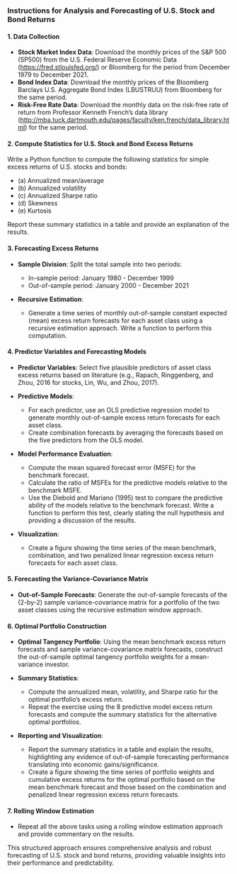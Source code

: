 ### Instructions for Analysis and Forecasting of U.S. Stock and Bond Returns

#### 1. Data Collection
- **Stock Market Index Data**: Download the monthly prices of the S&P 500 (SP500) from the U.S. Federal Reserve Economic Data (https://fred.stlouisfed.org/) or Bloomberg for the period from December 1979 to December 2021.
- **Bond Index Data**: Download the monthly prices of the Bloomberg Barclays U.S. Aggregate Bond Index (LBUSTRUU) from Bloomberg for the same period.
- **Risk-Free Rate Data**: Download the monthly data on the risk-free rate of return from Professor Kenneth French’s data library (http://mba.tuck.dartmouth.edu/pages/faculty/ken.french/data_library.html) for the same period.

#### 2. Compute Statistics for U.S. Stock and Bond Excess Returns
Write a Python function to compute the following statistics for simple excess returns of U.S. stocks and bonds:
- (a) Annualized mean/average
- (b) Annualized volatility
- (c) Annualized Sharpe ratio
- (d) Skewness
- (e) Kurtosis

Report these summary statistics in a table and provide an explanation of the results.

#### 3. Forecasting Excess Returns
- **Sample Division**: Split the total sample into two periods:
  - In-sample period: January 1980 - December 1999
  - Out-of-sample period: January 2000 - December 2021

- **Recursive Estimation**:
  - Generate a time series of monthly out-of-sample constant expected (mean) excess return forecasts for each asset class using a recursive estimation approach. Write a function to perform this computation.

#### 4. Predictor Variables and Forecasting Models
- **Predictor Variables**: Select five plausible predictors of asset class excess returns based on literature (e.g., Rapach, Ringgenberg, and Zhou, 2016 for stocks, Lin, Wu, and Zhou, 2017).
- **Predictive Models**:
  - For each predictor, use an OLS predictive regression model to generate monthly out-of-sample excess return forecasts for each asset class.
  - Create combination forecasts by averaging the forecasts based on the five predictors from the OLS model.
  
- **Model Performance Evaluation**:
  - Compute the mean squared forecast error (MSFE) for the benchmark forecast.
  - Calculate the ratio of MSFEs for the predictive models relative to the benchmark MSFE.
  - Use the Diebold and Mariano (1995) test to compare the predictive ability of the models relative to the benchmark forecast. Write a function to perform this test, clearly stating the null hypothesis and providing a discussion of the results.
  
- **Visualization**:
  - Create a figure showing the time series of the mean benchmark, combination, and two penalized linear regression excess return forecasts for each asset class.

#### 5. Forecasting the Variance-Covariance Matrix
- **Out-of-Sample Forecasts**: Generate the out-of-sample forecasts of the (2-by-2) sample variance-covariance matrix for a portfolio of the two asset classes using the recursive estimation window approach.

#### 6. Optimal Portfolio Construction
- **Optimal Tangency Portfolio**: Using the mean benchmark excess return forecasts and sample variance-covariance matrix forecasts, construct the out-of-sample optimal tangency portfolio weights for a mean-variance investor.
- **Summary Statistics**:
  - Compute the annualized mean, volatility, and Sharpe ratio for the optimal portfolio’s excess return.
  - Repeat the exercise using the 8 predictive model excess return forecasts and compute the summary statistics for the alternative optimal portfolios.
  
- **Reporting and Visualization**:
  - Report the summary statistics in a table and explain the results, highlighting any evidence of out-of-sample forecasting performance translating into economic gains/significance.
  - Create a figure showing the time series of portfolio weights and cumulative excess returns for the optimal portfolio based on the mean benchmark forecast and those based on the combination and penalized linear regression excess return forecasts.

#### 7. Rolling Window Estimation
- Repeat all the above tasks using a rolling window estimation approach and provide commentary on the results.

This structured approach ensures comprehensive analysis and robust forecasting of U.S. stock and bond returns, providing valuable insights into their performance and predictability.
